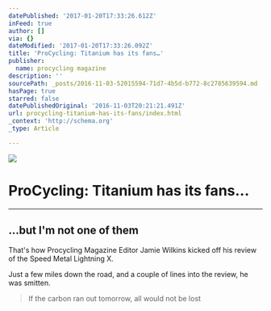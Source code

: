 ```yaml
---
datePublished: '2017-01-20T17:33:26.612Z'
inFeed: true
author: []
via: {}
dateModified: '2017-01-20T17:33:26.092Z'
title: 'ProCycling: Titanium has its fans…'
publisher:
  name: procycling magazine
description: ''
sourcePath: _posts/2016-11-03-52015594-71d7-4b5d-b772-8c2785639594.md
hasPage: true
starred: false
datePublishedOriginal: '2016-11-03T20:21:21.491Z'
url: procycling-titanium-has-its-fans/index.html
_context: 'http://schema.org'
_type: Article

---
```

![](https://the-grid-user-content.s3-us-west-2.amazonaws.com/c7691d5d-f8cc-4962-a060-875e5f898835.jpg)

# ProCycling: Titanium has its fans...

---

## ...but I'm not one of them

That's how Procycling Magazine Editor Jamie Wilkins kicked off his review of the Speed Metal Lightning X. 

Just a few miles down the road, and a couple of lines into the review, he was smitten.

> If the carbon ran out tomorrow, all would not be lost